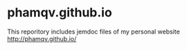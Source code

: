# phamqv.github.io
This reporitory includes jemdoc files of my personal website http://phamqv.github.io/
